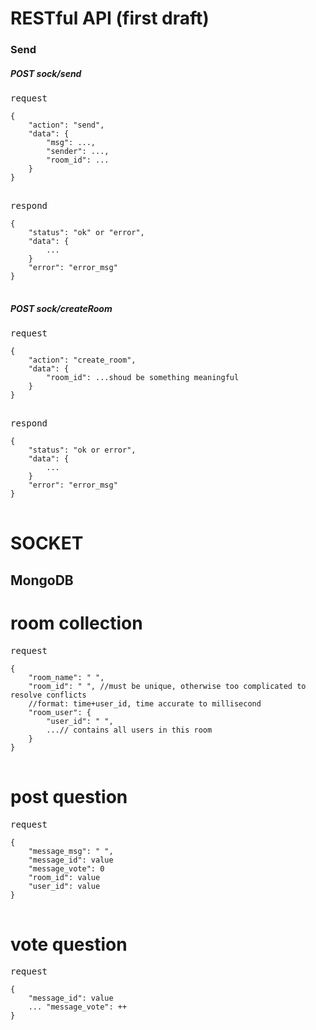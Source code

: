 # RESTful API (first draft)
### Send
##### POST sock/send
<pre>
request
<code>
{
    "action": "send",
    "data": {
        "msg": ...,
        "sender": ...,
        "room_id": ...
    }
}
</code>
</pre>

<pre>
respond
<code>
{
    "status": "ok" or "error",
    "data": {
        ...
    }
    "error": "error_msg"
}
</code>
</pre>

##### POST sock/createRoom
<pre>
request
<code>
{
    "action": "create_room",
    "data": {
        "room_id": ...shoud be something meaningful
    }
}
</code>
</pre>

<pre>
respond
<code>
{
    "status": "ok or error",
    "data": {
        ...
    }
    "error": "error_msg"
}
</code>
</pre>


# SOCKET 
## MongoDB 
# room collection
<pre>
request
<code>
{
    "room_name": " ",
    "room_id": " ", //must be unique, otherwise too complicated to resolve conflicts
    //format: time+user_id, time accurate to millisecond
    "room_user": {
        "user_id": " ",
        ...// contains all users in this room
    }
}
</code>
</pre>
# post question
<pre>
request
<code>
{
    "message_msg": " ",
    "message_id": value
    "message_vote": 0
    "room_id": value
    "user_id": value
}
</code>
</pre>

# vote question
<pre>
request
<code>
{
    "message_id": value
    ... "message_vote": ++
}
</code>
</pre>

